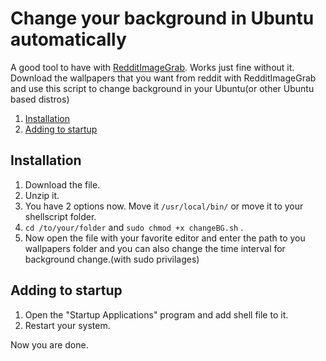 # Change your background in Ubuntu automatically #
A good tool to have with [RedditImageGrab](https://github.com/HoverHell/RedditImageGrab). Works
just fine without it.
Download the wallpapers that you want from reddit with RedditImageGrab and use this script
to change background in your Ubuntu(or other Ubuntu based distros)
1. [Installation](#Installation)
1. [Adding to startup](#Adding-to-startup)

## Installation
1. Download the file.
2. Unzip it.
3. You have 2 options now. Move it `/usr/local/bin/` or move it to your shellscript folder.
4. `cd /to/your/folder` and `sudo chmod +x changeBG.sh` .
5. Now open the file with your favorite editor and enter the path to you wallpapers folder
and you can also change the time interval for background change.(with sudo privilages)
## Adding to startup
1. Open the "Startup Applications" program and add shell file to it.
2. Restart your system.

Now you are done.
